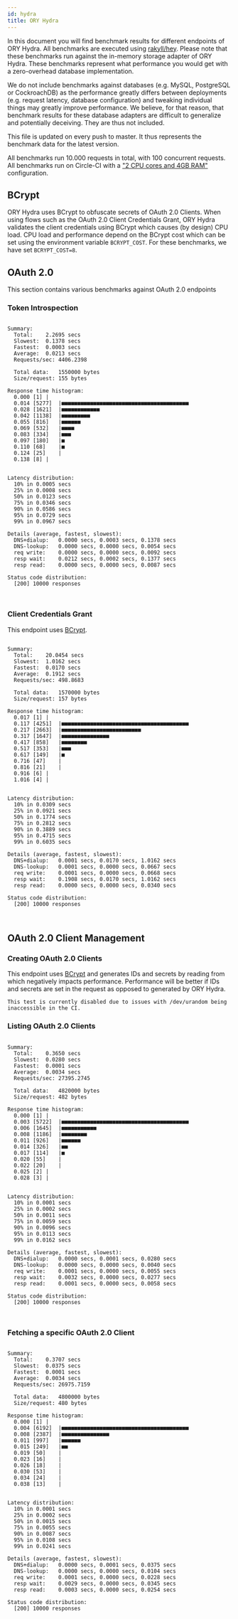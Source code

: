 ```yaml
---
id: hydra
title: ORY Hydra
---
```


In this document you will find benchmark results for different endpoints of ORY Hydra. All benchmarks are executed
using [rakyll/hey](https://github.com/rakyll/hey). Please note that these benchmarks run against the in-memory storage
adapter of ORY Hydra. These benchmarks represent what performance you would get with a zero-overhead database implementation.

We do not include benchmarks against databases (e.g. MySQL, PostgreSQL or CockroachDB) as the performance greatly differs between
deployments (e.g. request latency, database configuration) and tweaking individual things may greatly improve performance.
We believe, for that reason, that benchmark results for these database adapters are difficult to generalize and potentially
deceiving. They are thus not included.

This file is updated on every push to master. It thus represents the benchmark data for the latest version.

All benchmarks run 10.000 requests in total, with 100 concurrent requests. All benchmarks run on Circle-CI with a
["2 CPU cores and 4GB RAM"](https://support.circleci.com/hc/en-us/articles/360000489307-Why-do-my-tests-take-longer-to-run-on-CircleCI-than-locally-)
configuration.

## BCrypt

ORY Hydra uses BCrypt to obfuscate secrets of OAuth 2.0 Clients. When using flows such as the OAuth 2.0 Client Credentials
Grant, ORY Hydra validates the client credentials using BCrypt which causes (by design) CPU load. CPU load and performance
depend on the BCrypt cost which can be set using the environment variable `BCRYPT_COST`. For these benchmarks,
we have set `BCRYPT_COST=8`.

## OAuth 2.0

This section contains various benchmarks against OAuth 2.0 endpoints

### Token Introspection

```

Summary:
  Total:	2.2695 secs
  Slowest:	0.1378 secs
  Fastest:	0.0003 secs
  Average:	0.0213 secs
  Requests/sec:	4406.2398
  
  Total data:	1550000 bytes
  Size/request:	155 bytes

Response time histogram:
  0.000 [1]	|
  0.014 [5277]	|■■■■■■■■■■■■■■■■■■■■■■■■■■■■■■■■■■■■■■■■
  0.028 [1621]	|■■■■■■■■■■■■
  0.042 [1138]	|■■■■■■■■■
  0.055 [816]	|■■■■■■
  0.069 [532]	|■■■■
  0.083 [334]	|■■■
  0.097 [180]	|■
  0.110 [68]	|■
  0.124 [25]	|
  0.138 [8]	|


Latency distribution:
  10% in 0.0005 secs
  25% in 0.0008 secs
  50% in 0.0123 secs
  75% in 0.0346 secs
  90% in 0.0586 secs
  95% in 0.0729 secs
  99% in 0.0967 secs

Details (average, fastest, slowest):
  DNS+dialup:	0.0000 secs, 0.0003 secs, 0.1378 secs
  DNS-lookup:	0.0000 secs, 0.0000 secs, 0.0054 secs
  req write:	0.0000 secs, 0.0000 secs, 0.0092 secs
  resp wait:	0.0212 secs, 0.0002 secs, 0.1377 secs
  resp read:	0.0000 secs, 0.0000 secs, 0.0087 secs

Status code distribution:
  [200]	10000 responses



```

### Client Credentials Grant

This endpoint uses [BCrypt](#bcrypt).

```

Summary:
  Total:	20.0454 secs
  Slowest:	1.0162 secs
  Fastest:	0.0170 secs
  Average:	0.1912 secs
  Requests/sec:	498.8683
  
  Total data:	1570000 bytes
  Size/request:	157 bytes

Response time histogram:
  0.017 [1]	|
  0.117 [4251]	|■■■■■■■■■■■■■■■■■■■■■■■■■■■■■■■■■■■■■■■■
  0.217 [2663]	|■■■■■■■■■■■■■■■■■■■■■■■■■
  0.317 [1647]	|■■■■■■■■■■■■■■■
  0.417 [858]	|■■■■■■■■
  0.517 [353]	|■■■
  0.617 [149]	|■
  0.716 [47]	|
  0.816 [21]	|
  0.916 [6]	|
  1.016 [4]	|


Latency distribution:
  10% in 0.0309 secs
  25% in 0.0921 secs
  50% in 0.1774 secs
  75% in 0.2812 secs
  90% in 0.3889 secs
  95% in 0.4715 secs
  99% in 0.6035 secs

Details (average, fastest, slowest):
  DNS+dialup:	0.0001 secs, 0.0170 secs, 1.0162 secs
  DNS-lookup:	0.0001 secs, 0.0000 secs, 0.0667 secs
  req write:	0.0001 secs, 0.0000 secs, 0.0668 secs
  resp wait:	0.1908 secs, 0.0170 secs, 1.0162 secs
  resp read:	0.0000 secs, 0.0000 secs, 0.0340 secs

Status code distribution:
  [200]	10000 responses



```

## OAuth 2.0 Client Management

### Creating OAuth 2.0 Clients

This endpoint uses [BCrypt](#bcrypt) and generates IDs and secrets by reading from  which negatively impacts
performance. Performance will be better if IDs and secrets are set in the request as opposed to generated by ORY Hydra.

```
This test is currently disabled due to issues with /dev/urandom being inaccessible in the CI.
```

### Listing OAuth 2.0 Clients

```

Summary:
  Total:	0.3650 secs
  Slowest:	0.0280 secs
  Fastest:	0.0001 secs
  Average:	0.0034 secs
  Requests/sec:	27395.2745
  
  Total data:	4820000 bytes
  Size/request:	482 bytes

Response time histogram:
  0.000 [1]	|
  0.003 [5722]	|■■■■■■■■■■■■■■■■■■■■■■■■■■■■■■■■■■■■■■■■
  0.006 [1645]	|■■■■■■■■■■■
  0.008 [1186]	|■■■■■■■■
  0.011 [926]	|■■■■■■
  0.014 [326]	|■■
  0.017 [114]	|■
  0.020 [55]	|
  0.022 [20]	|
  0.025 [2]	|
  0.028 [3]	|


Latency distribution:
  10% in 0.0001 secs
  25% in 0.0002 secs
  50% in 0.0011 secs
  75% in 0.0059 secs
  90% in 0.0096 secs
  95% in 0.0113 secs
  99% in 0.0162 secs

Details (average, fastest, slowest):
  DNS+dialup:	0.0000 secs, 0.0001 secs, 0.0280 secs
  DNS-lookup:	0.0000 secs, 0.0000 secs, 0.0040 secs
  req write:	0.0001 secs, 0.0000 secs, 0.0055 secs
  resp wait:	0.0032 secs, 0.0000 secs, 0.0277 secs
  resp read:	0.0001 secs, 0.0000 secs, 0.0058 secs

Status code distribution:
  [200]	10000 responses



```

### Fetching a specific OAuth 2.0 Client

```

Summary:
  Total:	0.3707 secs
  Slowest:	0.0375 secs
  Fastest:	0.0001 secs
  Average:	0.0034 secs
  Requests/sec:	26975.7159
  
  Total data:	4800000 bytes
  Size/request:	480 bytes

Response time histogram:
  0.000 [1]	|
  0.004 [6192]	|■■■■■■■■■■■■■■■■■■■■■■■■■■■■■■■■■■■■■■■■
  0.008 [2387]	|■■■■■■■■■■■■■■■
  0.011 [997]	|■■■■■■
  0.015 [249]	|■■
  0.019 [50]	|
  0.023 [16]	|
  0.026 [18]	|
  0.030 [53]	|
  0.034 [24]	|
  0.038 [13]	|


Latency distribution:
  10% in 0.0001 secs
  25% in 0.0002 secs
  50% in 0.0015 secs
  75% in 0.0055 secs
  90% in 0.0087 secs
  95% in 0.0108 secs
  99% in 0.0241 secs

Details (average, fastest, slowest):
  DNS+dialup:	0.0000 secs, 0.0001 secs, 0.0375 secs
  DNS-lookup:	0.0000 secs, 0.0000 secs, 0.0104 secs
  req write:	0.0001 secs, 0.0000 secs, 0.0228 secs
  resp wait:	0.0029 secs, 0.0000 secs, 0.0345 secs
  resp read:	0.0003 secs, 0.0000 secs, 0.0254 secs

Status code distribution:
  [200]	10000 responses



```
